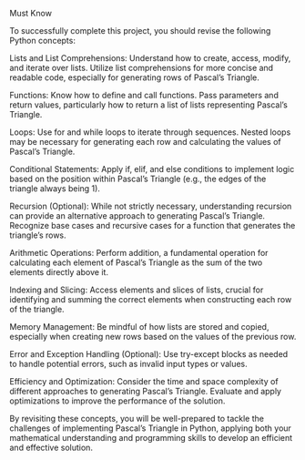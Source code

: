 Must Know

To successfully complete this project, you should revise the following Python concepts:

Lists and List Comprehensions:
    Understand how to create, access, modify, and iterate over lists.
    Utilize list comprehensions for more concise and readable code, especially for generating rows of Pascal’s Triangle.

Functions:
    Know how to define and call functions.
    Pass parameters and return values, particularly how to return a list of lists representing Pascal’s Triangle.

Loops:
    Use for and while loops to iterate through sequences.
    Nested loops may be necessary for generating each row and calculating the values of Pascal’s Triangle.

Conditional Statements:
    Apply if, elif, and else conditions to implement logic based on the position within Pascal’s Triangle (e.g., the edges of the triangle always being 1).

Recursion (Optional):
    While not strictly necessary, understanding recursion can provide an alternative approach to generating Pascal’s Triangle.
    Recognize base cases and recursive cases for a function that generates the triangle’s rows.

Arithmetic Operations:
    Perform addition, a fundamental operation for calculating each element of Pascal’s Triangle as the sum of the two elements directly above it.

Indexing and Slicing:
    Access elements and slices of lists, crucial for identifying and summing the correct elements when constructing each row of the triangle.

Memory Management:
    Be mindful of how lists are stored and copied, especially when creating new rows based on the values of the previous row.

Error and Exception Handling (Optional):
    Use try-except blocks as needed to handle potential errors, such as invalid input types or values.

Efficiency and Optimization:
    Consider the time and space complexity of different approaches to generating Pascal’s Triangle.
    Evaluate and apply optimizations to improve the performance of the solution.

By revisiting these concepts, you will be well-prepared to tackle the challenges of implementing Pascal’s Triangle in Python, applying both your mathematical understanding and programming skills to develop an efficient and effective solution.
